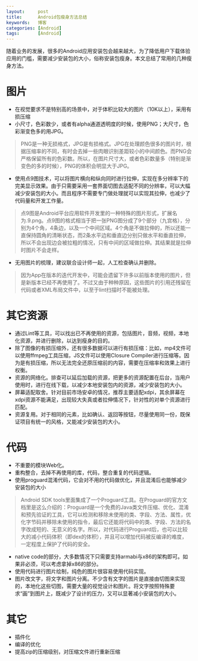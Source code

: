 ```yaml
---
layout:     post
title:      Android包瘦身方法总结
keywords:   博客
categories: [Android]
tags:	    [Android]
---
```


随着业务的发展，很多的Android应用安装包会越来越大，为了降低用户下载体验应用的门槛，需要减少安装包的大小，俗称安装包瘦身。本文总结了常用的几种瘦身方法。


# 图片


* 在视觉要求不是特别高的场景中，对于体积比较大的图片（10K以上），采用有损压缩
* 小尺寸，色彩数少，或者有alpha通道透明度的时候，使用PNG；大尺寸，色彩渐变色多的用JPG。
>PNG是一种无损格式，JPG是有损格式。JPG在处理颜色很多的图片时，根据压缩率的不同，有时会去掉一些肉眼识别差距较小的中间颜色。而PNG会严格保留所有的色彩数。所以，在图片尺寸大，或者色彩数量多（特别是渐变色的多的时候），PNG的体积会明显大于JPG。

* 使用点9图技术，可以将图片横向和纵向同时进行拉伸，实现在多分辨率下的完美显示效果。由于只需要采用一套界面切图去适配不同的分辨率，可以大幅减少安装包的大小。而且程序不需要专门做处理就可以实现其拉伸，也减少了代码量和开发工作量。
>点9图是Android平台应用软件开发里的一种特殊的图片形式，扩展名为.9.png。点9图的格式相当于把一张PNG图分成了9个部分（九宫格），分别为4个角，4条边，以及一个中间区域。4个角是不做拉伸的，所以还能一直保持圆角的清晰状态，而2条水平边和垂直边分别只做水平和垂直拉伸，所以不会出现边会被拉粗的情况，只有中间的区域做拉伸。其结果就是拉伸时图片不会走样。

* 无用图片的梳理，建议联合设计师一起，人工检查确认并删除。
>因为App在版本的迭代开发中，可能会遗留下许多以前版本使用的图片，但是新版本已经不再使用了。不过又由于种种原因，这些图片的引用还残留在代码或者XML布局文件中，以至于lint扫描时不能被处理。

# 其它资源

* 通过Lint等工具，可以找出已不再使用的资源，包括图片，音频，视频，本地化资源，并进行删除，以达到瘦身的目的。
* 除了图像的有损压缩外，还有很多数据可以进行有损压缩：比如，mp4文件可以使用ffmpeg工具压缩，JS文件可以使用Closure Compiler进行压缩等。因为是有损压缩，所以无法完全还原压缩前的内容，需要在压缩率和效果上进行权衡。
* 资源的网络化。排查可以延后加载的资源，把更多的资源配置在后台，当用户使用时，进行在线下载，以减少本地安装包内的资源，减少安装包的大小。
* 屏幕适配取舍。针对目前市场安卓的情况，推荐主要适配xdpi，其余屏幕在xdpi资源不能满足，出现较大失真或者拉伸情况下，针对性的对单个资源进行匹配。
* 资源复用。对于相同的元素，比如确认、返回等按钮，尽量使用同一份，既保证项目有统一的风格，又能减少安装包的大小。


# 代码

* 不重要的模块Web化。
* 重构整合，去掉不再使用的库，代码，整合重复的代码逻辑。
* 使用proguard混淆代码，它会对不用的代码做优化，并且混淆后也能够减少安装包的大小
>Android SDK tools里面集成了一个Proguard工具。在Proguard的官方文档里是这么介绍的：Proguard是一个免费的Java类文件压缩、优化、混淆和预先验证的工具，它可以检测和移除未使用的类、字段、方法、属性，优化字节码并移除未使用的指令，最后它还能将代码中的类、字段、方法的名字改成短的、无意义的名字。所以，对代码进行Proguard后，也可以比较大的减小代码体积（即dex的体积），并且可以增加代码被反编译的难度，一定程度上保护了代码的安全。

* native code的部分，大多数情况下只需要支持armabi与x86的架构即可。如果非必须，可以考虑拿掉x86的部分。
* 使用代码进行图片绘制，纯色的图片很容易使用代码实现。
* 图片改文字，将文字和图片分离。不少含有文字的图片是直接由切图来实现的，本地化这些切图，需要大量的视觉设计和图片。将文字按照特殊要求“画”到图片上，既减少了设计的压力，又可以显著减小安装包的大小。

# 其它

* 插件化
* 编译的优化
* 提高zip的压缩级别，对压缩文件进行重新压缩